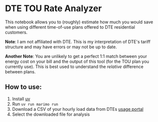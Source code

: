 # DTE TOU Rate Analyzer

This notebook allows you to (roughly) estimate how much you would save when using different time-of-use plans offered to DTE residential customers. 


__Note__: I am not affiliated with DTE. This is my interpretation of DTE's tariff structure and may have errors or may not be up to date.

__Another Note__: You are unlikely to get a perfect 1:1 match between your energy cost on your bill and the output of this tool (for the TOU plan you currently use). This is best used to understand the *relative* difference between plans.



## How to use:

1. Install [uv](https://docs.astral.sh/uv/getting-started/installation/)
2. Run `uv run marimo run`
3. Download a CSV of your hourly load data from DTEs [usage portal](usage.dteenergy.com)
4. Select the downloaded file for analysis

